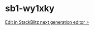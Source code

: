 # sb1-wy1xky

[Edit in StackBlitz next generation editor ⚡️](https://stackblitz.com/~/github.com/momen-hassan-77/sb1-wy1xky)